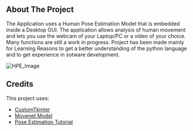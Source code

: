 ## About The Project
The Application uses a Human Pose Estimation Model that is embedded inside a Desktop GUI. The application allows analysis of human movement and lets you use the webcam of your Laptop/PC or a video of your choice. Many functions are still a work in progress. Project has been made mainly for Learning Reasons to get a better understanding of the python language and to get experience in sotware development.

![HPE_Image](https://github.com/user-attachments/assets/366abca0-3243-4105-a534-dc5828ee8183)

## Credits
This project uses:
- [CustomTkinter](https://github.com/TomSchimansky/CustomTkinter)
- [Movenet Model](https://www.kaggle.com/models/google/movenet/TensorFlow2/multipose-lightning/1%22)
- [Pose Estimation Tutorial](https://github.com/nicknochnack/MultiPoseMovenetLightning)
